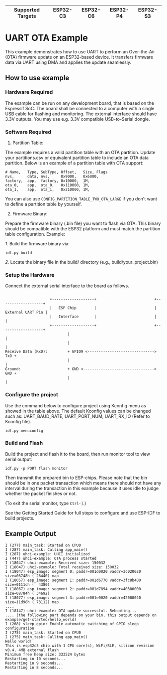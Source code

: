 | Supported Targets | ESP32-C3 | ESP32-C6 | ESP32-P4 | ESP32-S3 |
| ----------------- | -------- | -------- | -------- | -------- |

# UART OTA Example

This example demonstrates how to use UART to perform an Over-the-Air (OTA) firmware update on an ESP32-based device. It transfers firmware data via UART using DMA and applies the update seamlessly.

## How to use example

### Hardware Required

The example can be run on any development board, that is based on the Espressif SoC. The board shall be connected to a computer with a single USB cable for flashing and monitoring. The external interface should have 3.3V outputs. You may use e.g. 3.3V compatible USB-to-Serial dongle.

### Software Required

1. Partition Table:

The example requires a valid partition table with an OTA partition. Update your partitions.csv or equivalent partition table to include an OTA data partition. Below is an example of a partition table with OTA support:

```
# Name,   Type, SubType, Offset,   Size, Flags
nvs,      data, nvs,     0x9000,   0x6000,
factory,  app,  factory, 0x10000,  1M,
ota_0,    app,  ota_0,   0x110000, 1M,
ota_1,    app,  ota_1,   0x210000, 1M,
```

You can also use `CONFIG_PARTITION_TABLE_TWO_OTA_LARGE` if you don't want to define a partition table by yourself.

2. Firmware Binary:

Prepare the firmware binary (.bin file) you want to flash via OTA. This binary should be compatible with the ESP32 platform and must match the partition table configuration.
Example:

*1.* Build the firmware binary via:

```
idf.py build
```

*2.* Locate the binary file in the build/ directory (e.g., build/your_project.bin)

### Setup the Hardware

Connect the external serial interface to the board as follows.

```

                    +-------------------+                          +-------------------+
                    |   ESP Chip        |                          | External UART Pin |
                    |   Interface       |                          |                   |
                    +-------------------+                          +-------------------+
                            |                                            |
                            |                                            |
Receive Data (RxD):         + GPIO9 <------------------------------> TxD + 
                            |                                            |
Ground:                     + GND <--------------------------------> GND +
                            |                                            |

```

### Configure the project

Use the command below to configure project using Kconfig menu as showed in the table above.
The default Kconfig values can be changed such as: UART_BAUD_RATE, UART_PORT_NUM, UART_RX_IO (Refer to Kconfig file).

```
idf.py menuconfig
```

### Build and Flash

Build the project and flash it to the board, then run monitor tool to view serial output:

```
idf.py -p PORT flash monitor
```

Then transmit the prepared bin to ESP-chips. Please note that the bin should be in one packet transaction which means there should not have any interval during the transaction in this example because it uses idle to judge whether the packet finishes or not.

(To exit the serial monitor, type ``Ctrl-]``.)

See the Getting Started Guide for full steps to configure and use ESP-IDF to build projects.

## Example Output

```
I (277) main_task: Started on CPU0
I (287) main_task: Calling app_main()
I (287) uhci-example: UHCI initialized
I (447) uhci-example: OTA process started
I (18047) uhci-example: Received size: 150032
I (18047) uhci-example: Total received size: 150032
I (18047) esp_image: segment 0: paddr=001d0020 vaddr=3c020020 size=06748h ( 26440) map
I (18057) esp_image: segment 1: paddr=001d6770 vaddr=3fc8b400 size=0111ch (  4380)
I (18067) esp_image: segment 2: paddr=001d7894 vaddr=40380000 size=08784h ( 34692)
I (18077) esp_image: segment 3: paddr=001e0020 vaddr=42000020 size=11d98h ( 73112) map
....
I (18147) uhci-example: OTA update successful. Rebooting...
.... (the following part depends on your bin, this output depends on example/get-started/hello_world)
I (268) sleep_gpio: Enable automatic switching of GPIO sleep configuration
I (275) main_task: Started on CPU0
I (275) main_task: Calling app_main()
Hello world!
This is esp32c3 chip with 1 CPU core(s), WiFi/BLE, silicon revision v0.4, 4MB external flash
Minimum free heap size: 333524 bytes
Restarting in 10 seconds...
Restarting in 9 seconds...
Restarting in 8 seconds...
```




